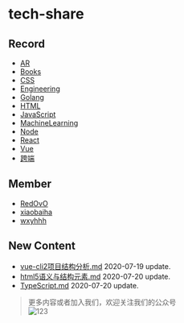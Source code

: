 
# tech-share

<!-- RECORD-START -->
## Record
* [AR](https://github.com/fff455/tech-share/tree/master/AR)
* [Books](https://github.com/fff455/tech-share/tree/master/Books)
* [CSS](https://github.com/fff455/tech-share/tree/master/CSS)
* [Engineering](https://github.com/fff455/tech-share/tree/master/Engineering)
* [Golang](https://github.com/fff455/tech-share/tree/master/Golang)
* [HTML](https://github.com/fff455/tech-share/tree/master/HTML)
* [JavaScript](https://github.com/fff455/tech-share/tree/master/JavaScript)
* [MachineLearning](https://github.com/fff455/tech-share/tree/master/MachineLearning)
* [Node](https://github.com/fff455/tech-share/tree/master/Node)
* [React](https://github.com/fff455/tech-share/tree/master/React)
* [Vue](https://github.com/fff455/tech-share/tree/master/Vue)
* [跨端](https://github.com/fff455/tech-share/tree/master/跨端)
<!-- RECORD-END -->

<!-- MEMBER-START -->
## Member
* [RedOvO](https://github.com/RedOvO)
* [xiaobaiha](https://github.com/xiaobaiha)
* [wxyhhh](https://github.com/wxyhhh)
<!-- MEMBER-END -->

<!-- NEW CONTENT-START -->
## New Content
* [vue-cli2项目结构分析.md](https://github.com/fff455/tech-share/tree/master/Vue/vue-cli2项目结构分析.md) 2020-07-19 update.
* [html5语义与结构元素.md](https://github.com/fff455/tech-share/tree/master/HTML/html5语义与结构元素.md) 2020-07-20 update.
* [TypeScript.md](https://github.com/fff455/tech-share/tree/master/JavaScript/TypeScript.md) 2020-07-20 update.
<!-- NEW CONTENT-END -->

> 更多内容或者加入我们，欢迎关注我们的公众号  
> ![123](./Books/image/gzh.png)

